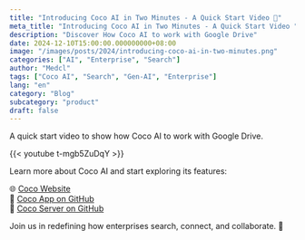 ```yaml
---
title: "Introducing Coco AI in Two Minutes - A Quick Start Video 🥥"
meta_title: "Introducing Coco AI in Two Minutes - A Quick Start Video "
description: "Discover How Coco AI to work with Google Drive"
date: 2024-12-10T15:00:00.000000000+08:00
image: "/images/posts/2024/introducing-coco-ai-in-two-minutes.png"
categories: ["AI", "Enterprise", "Search"]
author: "Medcl"
tags: ["Coco AI", "Search", "Gen-AI", "Enterprise"]
lang: "en"
category: "Blog"
subcategory: "product"
draft: false
---
```


A quick start video to show how Coco AI to work with Google Drive.

{{< youtube t-mgb5ZuDqY >}}

Learn more about Coco AI and start exploring its features:

🌐 [Coco Website](http://coco.rs)  
📂 [Coco App on GitHub](https://github.com/infinilabs/coco-app/)  
🔧 [Coco Server on GitHub](https://github.com/infinilabs/coco-server)

Join us in redefining how enterprises search, connect, and collaborate. 🎯
